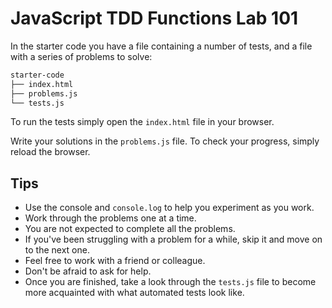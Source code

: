 # JavaScript TDD Functions Lab 101

In the starter code you have a file containing a number of tests, and a file with a series of problems to solve:

```bash
starter-code
├── index.html
├── problems.js
└── tests.js
```

To run the tests simply open the `index.html` file in your browser.

Write your solutions in the `problems.js` file. To check your progress, simply reload the browser.

## Tips
- Use the console and `console.log` to help you experiment as you work.
- Work through the problems one at a time.
- You are not expected to complete all the problems.
- If you've been struggling with a problem for a while, skip it and move on to the next one.
- Feel free to work with a friend or colleague.
- Don't be afraid to ask for help.
- Once you are finished, take a look through the `tests.js` file to become more acquainted with what automated tests look like.
